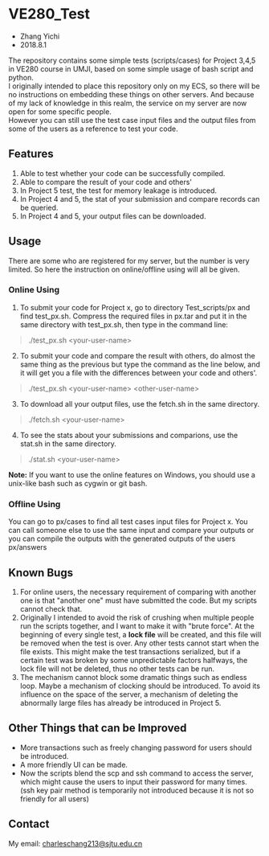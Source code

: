 # VE280_Test
+ Zhang Yichi
+ 2018.8.1

The repository contains some simple tests (scripts/cases) for Project 3,4,5 in VE280 course in UMJI, based on some simple usage of bash script and python.  
I originally intended to place this repository only on my ECS, so there will be no instructions on embedding these things on other servers. And because of my lack of knowledge in this realm, the service on my server are now open for some specific people.  
However you can still use the test case input files and the output files from some of the users as a reference to test your code. 

## Features  
1. Able to test whether your code can be successfully compiled.  
2. Able to compare the result of your code and others'
3. In Project 5 test, the test for memory leakage is introduced.  
4. In Project 4 and 5, the stat of your submission and compare records can be queried.  
5. In Project 4 and 5, your output files can be downloaded.

## Usage  
There are some who are registered for my server, but the number is very limited. So here the instruction on online/offline using will all be given.

### Online Using
1. To submit your code for Project x, go to directory Test_scripts/px and find test_px.sh. Compress the required files in px.tar and put it in the same directory with test_px.sh, then type in the command line:  
> ./test_px.sh \<your-user-name\>
2. To submit your code and compare the result with others, do almost the same thing as the previous but type the command as the line below, and it will get you a file with the differences between your code and others'.  
> ./test_px.sh \<your-user-name\> \<other-user-name\>  
3. To download all your output files, use the fetch.sh in the same directory.  
> ./fetch.sh \<your-user-name\>
4. To see the stats about your submissions and comparions, use the stat.sh in the same directory.  
> ./stat.sh \<your-user-name\>

**Note:** If you want to use the online features on Windows, you should use a unix-like bash such as cygwin or git bash.  

### Offline Using
You can go to px/cases to find all test cases input files for Project x. You can call someone else to use the same input and compare your outputs or you can compile the outputs with the generated outputs of the users px/answers  

## Known Bugs  
1. For online users, the necessary requirement of comparing with another one is that "another one" must have submitted the code. But my scripts cannot check that.  
2. Originally I intended to avoid the risk of crushing when  multiple people run the scripts together, and I want to make it with "brute force". At the beginning of every single test, a **lock file** will be created, and this file will be removed when the test is over. Any other tests cannot start when the file exists. This might make the test transactions serialized, but if a certain test was broken by some unpredictable factors halfways, the lock file will not be deleted, thus no other tests can be run.  
3. The mechanism cannot block some dramatic things such as endless loop. Maybe a mechanism of clocking should be introduced. To avoid its influence on the space of the server, a mechanism of deleting the abnormally large files has already be introduced in Project 5.

## Other Things that can be Improved  
+ More transactions such as freely changing password for users should be introduced.
+ A more friendly UI can be made.  
+ Now the scripts blend the scp and ssh command to access the server, which might cause the users to input their password for many times. (ssh key pair method is temporarily not introduced because it is not so friendly for all users)

## Contact  
My email: <a href=mailto:charleschang213@sjtu.edu.cn> charleschang213@sjtu.edu.cn</a>